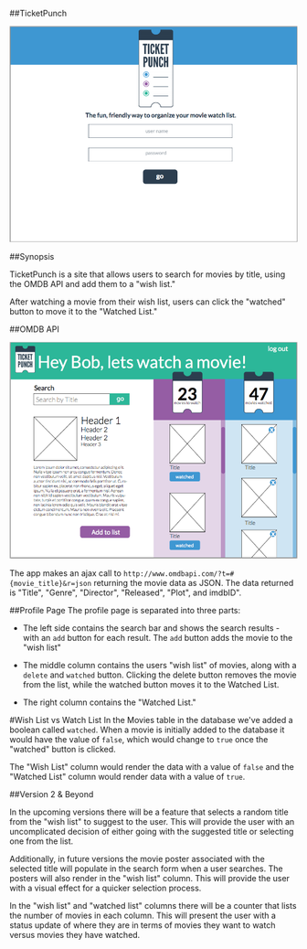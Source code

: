 ##TicketPunch

![TicketPunch](/ticketPunch.png)

##Synopsis

TicketPunch is a site that allows users to search for movies by title, using the OMDB API and add them to a "wish list."

After watching a movie from their wish list, users can click the "watched" button to move it to the "Watched List."

##OMDB API

![User Page](/userPage.png)

The app makes an ajax call to `http://www.omdbapi.com/?t=#{movie_title}&r=json` returning the movie data as JSON. The data returned is "Title", "Genre", "Director", "Released", "Plot", and imdbID".

##Profile Page
The profile page is separated into three parts:

* The left side contains the search bar and shows the search results - with an `add` button for each result. The `add` button adds the movie to the "wish list"

* The middle column contains the users "wish list" of movies, along with a `delete` and `watched` button. Clicking the delete button removes the movie from the list, while the watched button moves it to the Watched List.

* The right column contains the "Watched List."

#Wish List vs Watch List
In the Movies table in the database we've added a boolean called `watched`. When a movie is initially added to the database it would have the value of `false`, which would change to `true` once the "watched" button is clicked.

The "Wish List" column would render the data with a value of `false` and the "Watched List" column would render data with a value of `true`.

##Version 2 & Beyond

In the upcoming versions there will be a feature that selects a random title from the "wish list" to suggest to the user. This will provide the user with an uncomplicated decision of either going with the suggested title or selecting one from the list.

Additionally, in future versions the movie poster associated with the selected title will populate in the search form when a user searches. The posters will also render in the "wish list" column. This will provide the user with a visual effect for a quicker selection process.  

In the "wish list" and "watched list" columns there will be a counter that lists the number of movies in each column. This will present the user with a status update of where they are in terms of movies they want to watch versus movies they have watched.
